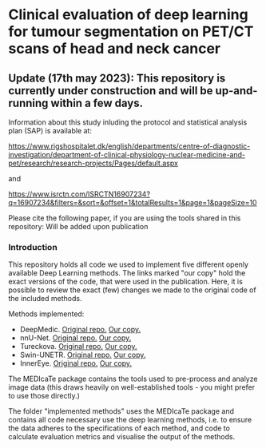 # Clinical evaluation of deep learning for tumour segmentation on PET/CT scans of head and neck cancer

## Update (17th may 2023): This repository is currently under construction and will be up-and-running within a few days.

Information about this study inluding the protocol and statistical analysis plan (SAP) is available at: 

https://www.rigshospitalet.dk/english/departments/centre-of-diagnostic-investigation/department-of-clinical-physiology-nuclear-medicine-and-pet/research/research-projects/Pages/default.aspx

and 

https://www.isrctn.com/ISRCTN16907234?q=16907234&filters=&sort=&offset=1&totalResults=1&page=1&pageSize=10

Please cite the following paper, if you are using the tools shared in this repository:
    Will be added upon publication

### Introduction
This repository holds all code we used to implement five different openly available Deep Learning methods.
The links marked "our copy" hold the exact versions of the code, that were used in the publication.
Here, it is possible to review the exact (few) changes we made to the original code of the included methods.

Methods implemented:
* DeepMedic. [Original repo.](https://github.com/deepmedic/deepmedic) [Our copy.](https://github.com/CAAI/deepmedic_DGK)
* nnU-Net. [Original repo.](https://github.com/MIC-DKFZ/nnUNet) [Our copy.](https://github.com/CAAI/nnUNet-DGK)
* Tureckova. [Original repo.](https://github.com/tureckova/Abdomen-CT-Image-Segmentation) [Our copy.](https://github.com/CAAI/tureckova-DGK)
* Swin-UNETR. [Original repo.](https://github.com/Project-MONAI/research-contributions/tree/main/SwinUNETR/BTCV) [Our copy.](https://github.com/CAAI/SwinUNETR-DGK)
* InnerEye. [Original repo.](https://github.com/microsoft/InnerEye-DeepLearning) [Our copy.](https://github.com/CAAI/InnerEye-DeepLearning-DGK)


The MEDIcaTe package contains the tools used to pre-process and analyze image data (this draws heavily on well-established tools - you might prefer to use those directly.)

The folder "implemented methods" uses the MEDIcaTe package and contains all code necessary use the deep learning methods, i.e. to ensure the data adheres to the specifications of each method, and code to calculate evaluation metrics and visualise the output of the methods. 


